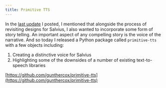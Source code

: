 ```yaml
---
title: Primitive TTS
---
```


In the [last update](/updates/2024/09/the-rise/) I posted, I mentioned that alongside the process of revisiting designs for Salvius, I also wanted to incorporate some form of story telling. An important aspect of any compelling story is the voice of the narrative. And so today I released a Python package called `primitive-tts` with a few objects including:

1. Creating a distinctive voice for Salvius
2. Highlighting some of the downsides of a number of existing text-to-speech libraries

[https://github.com/gunthercox/primitive-tts](https://github.com/gunthercox/primitive-tts)
